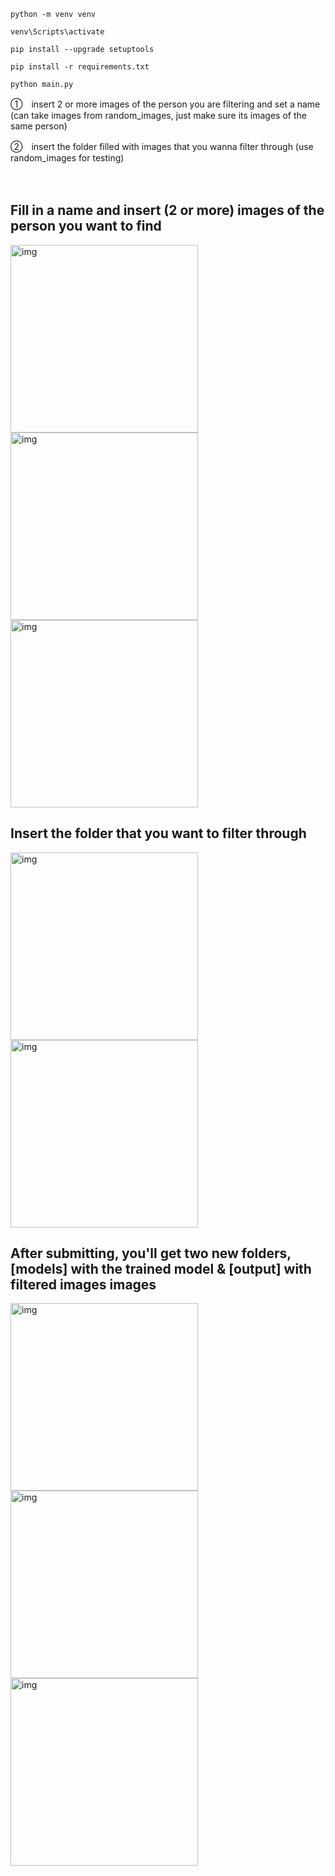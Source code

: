 ```
python -m venv venv

venv\Scripts\activate

pip install --upgrade setuptools

pip install -r requirements.txt

python main.py
```
①　insert 2 or more images of the person you are filtering and set a name
   (can take images from random_images, just make sure its images of the same person)
   
②　insert the folder filled with images that you wanna filter through 
   (use random_images for testing)


<p>
　 <h2>Fill in a name and insert (2 or more) images of the person you want to find</h2>
   <img src="https://github.com/user-attachments/assets/6aa4ec37-d920-4c56-bc14-00a890a9dac1" alt="img" width="300" height="auto" />
   <img src="https://github.com/user-attachments/assets/3cf177df-9900-4624-80a9-36f18fab6965" alt="img" width="300" height="auto" />
   <img src="https://github.com/user-attachments/assets/62e62acb-0037-443d-9035-21d25b7b7ce5" alt="img" width="300" height="auto" />
</p>
<p>
   <h2>Insert the folder that you want to filter through</h2>
   <img src="https://github.com/user-attachments/assets/1da4767f-509f-4d0c-9629-d3c6c8142320" alt="img" width="300" height="auto" />
   <img src="https://github.com/user-attachments/assets/e60fa7e7-37ab-480f-a670-a4386074e1a2" alt="img" width="300" height="auto" />
</p>
<p>
   <h2>After submitting, you'll get two new folders, [models] with the trained model & [output] with filtered images images</h2>
   <img src="https://github.com/user-attachments/assets/8e616d3e-29f6-4d11-8836-2e1c1ab8ef92" alt="img" width="300" height="auto" />
   <img src="https://github.com/user-attachments/assets/5d5f9625-98b9-4ff3-a4b5-5642486b035a" alt="img" width="300" height="auto" />
   <img src="https://github.com/user-attachments/assets/a015129f-1dc9-4323-a30e-92a6a44b42b9" alt="img" width="300" height="auto" />
</p>
